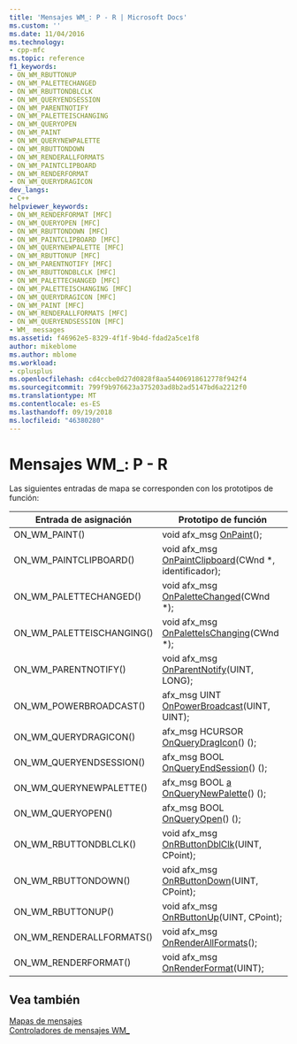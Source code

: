 ```yaml
---
title: 'Mensajes WM_: P - R | Microsoft Docs'
ms.custom: ''
ms.date: 11/04/2016
ms.technology:
- cpp-mfc
ms.topic: reference
f1_keywords:
- ON_WM_RBUTTONUP
- ON_WM_PALETTECHANGED
- ON_WM_RBUTTONDBLCLK
- ON_WM_QUERYENDSESSION
- ON_WM_PARENTNOTIFY
- ON_WM_PALETTEISCHANGING
- ON_WM_QUERYOPEN
- ON_WM_PAINT
- ON_WM_QUERYNEWPALETTE
- ON_WM_RBUTTONDOWN
- ON_WM_RENDERALLFORMATS
- ON_WM_PAINTCLIPBOARD
- ON_WM_RENDERFORMAT
- ON_WM_QUERYDRAGICON
dev_langs:
- C++
helpviewer_keywords:
- ON_WM_RENDERFORMAT [MFC]
- ON_WM_QUERYOPEN [MFC]
- ON_WM_RBUTTONDOWN [MFC]
- ON_WM_PAINTCLIPBOARD [MFC]
- ON_WM_QUERYNEWPALETTE [MFC]
- ON_WM_RBUTTONUP [MFC]
- ON_WM_PARENTNOTIFY [MFC]
- ON_WM_RBUTTONDBLCLK [MFC]
- ON_WM_PALETTECHANGED [MFC]
- ON_WM_PALETTEISCHANGING [MFC]
- ON_WM_QUERYDRAGICON [MFC]
- ON_WM_PAINT [MFC]
- ON_WM_RENDERALLFORMATS [MFC]
- ON_WM_QUERYENDSESSION [MFC]
- WM_ messages
ms.assetid: f46962e5-8329-4f1f-9b4d-fdad2a5ce1f8
author: mikeblome
ms.author: mblome
ms.workload:
- cplusplus
ms.openlocfilehash: cd4ccbe0d27d0828f8aa54406918612778f942f4
ms.sourcegitcommit: 799f9b976623a375203ad8b2ad5147bd6a2212f0
ms.translationtype: MT
ms.contentlocale: es-ES
ms.lasthandoff: 09/19/2018
ms.locfileid: "46380280"
---
```

# <a name="wm-messages-p---r"></a>Mensajes WM_: P - R

Las siguientes entradas de mapa se corresponden con los prototipos de función:

|Entrada de asignación|Prototipo de función|
|---------------|------------------------|
|ON_WM_PAINT()|void afx_msg [OnPaint](../../mfc/reference/cwnd-class.md#onpaint)();|
|ON_WM_PAINTCLIPBOARD()|void afx_msg [OnPaintClipboard](../../mfc/reference/cwnd-class.md#onpaintclipboard)(CWnd *, identificador);|
|ON_WM_PALETTECHANGED()|void afx_msg [OnPaletteChanged](../../mfc/reference/cwnd-class.md#onpalettechanged)(CWnd *);|
|ON_WM_PALETTEISCHANGING()|void afx_msg [OnPaletteIsChanging](../../mfc/reference/cwnd-class.md#onpaletteischanging)(CWnd *);|
|ON_WM_PARENTNOTIFY()|void afx_msg [OnParentNotify](../../mfc/reference/cwnd-class.md#onparentnotify)(UINT, LONG);|
|ON_WM_POWERBROADCAST()|afx_msg UINT [OnPowerBroadcast](../../mfc/reference/cwnd-class.md#onpowerbroadcast)(UINT, UINT);|
|ON_WM_QUERYDRAGICON()|afx_msg HCURSOR [OnQueryDragIcon](../../mfc/reference/cwnd-class.md#onquerydragicon)() ();|
|ON_WM_QUERYENDSESSION()|afx_msg BOOL [OnQueryEndSession](../../mfc/reference/cwnd-class.md#onqueryendsession)() ();|
|ON_WM_QUERYNEWPALETTE()|afx_msg BOOL [a OnQueryNewPalette](../../mfc/reference/cwnd-class.md#onquerynewpalette)() ();|
|ON_WM_QUERYOPEN()|afx_msg BOOL [OnQueryOpen](../../mfc/reference/cwnd-class.md#onqueryopen)() ();|
|ON_WM_RBUTTONDBLCLK()|void afx_msg [OnRButtonDblClk](../../mfc/reference/cwnd-class.md#onrbuttondblclk)(UINT, CPoint);|
|ON_WM_RBUTTONDOWN()|void afx_msg [OnRButtonDown](../../mfc/reference/cwnd-class.md#onrbuttondown)(UINT, CPoint);|
|ON_WM_RBUTTONUP()|void afx_msg [OnRButtonUp](../../mfc/reference/cwnd-class.md#onrbuttonup)(UINT, CPoint);|
|ON_WM_RENDERALLFORMATS()|void afx_msg [OnRenderAllFormats](../../mfc/reference/cwnd-class.md#onrenderallformats)();|
|ON_WM_RENDERFORMAT()|void afx_msg [OnRenderFormat](../../mfc/reference/cwnd-class.md#onrenderformat)(UINT);|

## <a name="see-also"></a>Vea también

[Mapas de mensajes](../../mfc/reference/message-maps-mfc.md)<br/>
[Controladores de mensajes WM_](../../mfc/reference/handlers-for-wm-messages.md)

